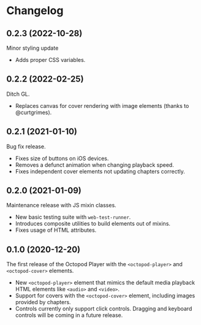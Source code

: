 # Changelog

## 0.2.3 (2022-10-28)

Minor styling update

- Adds proper CSS variables.

## 0.2.2 (2022-02-25)

Ditch GL.

- Replaces canvas for cover rendering with image elements (thanks to @curtgrimes).

## 0.2.1 (2021-01-10)

Bug fix release.

- Fixes size of buttons on iOS devices.
- Removes a defunct animation when changing playback speed.
- Fixes independent cover elements not updating chapters correctly.

## 0.2.0 (2021-01-09)

Maintenance release with JS mixin classes.

- New basic testing suite with `web-test-runner`.
- Introduces composite utilities to build elements out of mixins.
- Fixes usage of HTML attributes.

## 0.1.0 (2020-12-20)

The first release of the Octopod Player with the `<octopod-player>` and `<octopod-cover>` elements.

- New `<octopod-player>` element that mimics the default media playback HTML elements like `<audio>` and `<video>`.
- Support for covers with the `<octopod-cover>` element, including images provided by chapters.
- Controls currently only support click controls. Dragging and keyboard controls will be coming in a future release.
